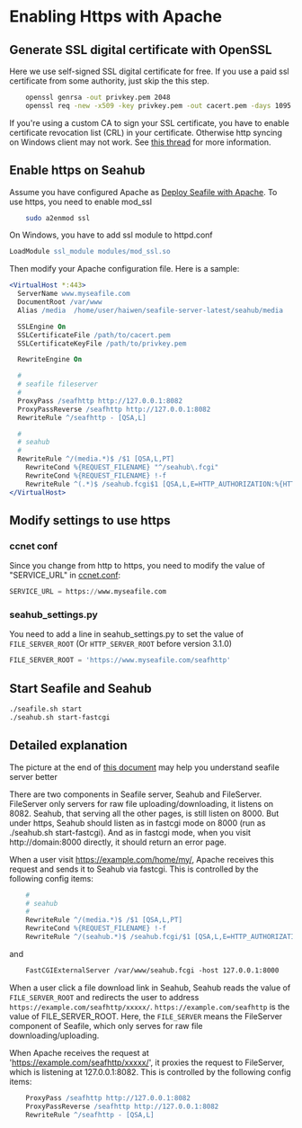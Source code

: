 # Enabling Https with Apache

## Generate SSL digital certificate with OpenSSL

Here we use self-signed SSL digital certificate for free. If you use a paid ssl certificate from some authority, just skip the this step.

```bash
    openssl genrsa -out privkey.pem 2048
    openssl req -new -x509 -key privkey.pem -out cacert.pem -days 1095
```

If you're using a custom CA to sign your SSL certificate, you have to enable certificate revocation list (CRL) in your certificate. Otherwise http syncing on Windows client may not work. See [this thread](https://forum.seafile-server.org/t/https-syncing-on-windows-machine-using-custom-ca/898) for more information.

## Enable https on Seahub

Assume you have configured Apache as [Deploy Seafile with
Apache](deploy_with_apache.md). To use https, you need to enable mod_ssl

```bash
    sudo a2enmod ssl
```

On Windows, you have to add ssl module to httpd.conf
```apache
LoadModule ssl_module modules/mod_ssl.so
```

Then modify your Apache configuration file. Here is a sample:

```apache
<VirtualHost *:443>
  ServerName www.myseafile.com
  DocumentRoot /var/www
  Alias /media  /home/user/haiwen/seafile-server-latest/seahub/media

  SSLEngine On
  SSLCertificateFile /path/to/cacert.pem
  SSLCertificateKeyFile /path/to/privkey.pem

  RewriteEngine On

  #
  # seafile fileserver
  #
  ProxyPass /seafhttp http://127.0.0.1:8082
  ProxyPassReverse /seafhttp http://127.0.0.1:8082
  RewriteRule ^/seafhttp - [QSA,L]

  #
  # seahub
  #
  RewriteRule ^/(media.*)$ /$1 [QSA,L,PT]
    RewriteCond %{REQUEST_FILENAME} "^/seahub\.fcgi"
    RewriteCond %{REQUEST_FILENAME} !-f
    RewriteRule ^(.*)$ /seahub.fcgi$1 [QSA,L,E=HTTP_AUTHORIZATION:%{HTTP:Authorization}]
</VirtualHost>
```

## Modify settings to use https

### ccnet conf

Since you change from http to https, you need to modify the value of "SERVICE_URL" in [ccnet.conf](../config/ccnet-conf.md):
```python
SERVICE_URL = https://www.myseafile.com
```

### seahub_settings.py

You need to add a line in seahub_settings.py to set the value of `FILE_SERVER_ROOT` (Or `HTTP_SERVER_ROOT` before version 3.1.0)

```python
FILE_SERVER_ROOT = 'https://www.myseafile.com/seafhttp'
```

## Start Seafile and Seahub

```bash
./seafile.sh start
./seahub.sh start-fastcgi
```

## Detailed explanation

The picture at the end of [this document](components.md) may help you understand seafile server better

There are two components in Seafile server, Seahub and FileServer. FileServer only servers for raw file uploading/downloading, it listens on 8082. Seahub, that serving all the other pages, is still listen on 8000. But under https, Seahub should listen as in fastcgi mode on 8000 (run as ./seahub.sh start-fastcgi). And as in fastcgi mode, when you visit  http://domain:8000 directly, it should return an error page.

When a user visit https://example.com/home/my/, Apache receives this request and sends it to Seahub via fastcgi. This is controlled by the following config items:
```apache
    #
    # seahub
    #
    RewriteRule ^/(media.*)$ /$1 [QSA,L,PT]
    RewriteCond %{REQUEST_FILENAME} !-f
    RewriteRule ^/(seahub.*)$ /seahub.fcgi/$1 [QSA,L,E=HTTP_AUTHORIZATION:%{HTTP:Authorization}]
```
and
```apache
    FastCGIExternalServer /var/www/seahub.fcgi -host 127.0.0.1:8000
```

When a user click a file download link in Seahub, Seahub reads the value of `FILE_SERVER_ROOT` and redirects the user to address `https://example.com/seafhttp/xxxxx/`. `https://example.com/seafhttp` is the value of FILE_SERVER_ROOT. Here, the `FILE_SERVER` means the FileServer component of Seafile, which only serves for raw file downloading/uploading.

When Apache receives the request at 'https://example.com/seafhttp/xxxxx/', it proxies the request to FileServer, which is listening at 127.0.0.1:8082. This is controlled by the following config items:
```apache
    ProxyPass /seafhttp http://127.0.0.1:8082
    ProxyPassReverse /seafhttp http://127.0.0.1:8082
    RewriteRule ^/seafhttp - [QSA,L]
```
